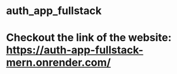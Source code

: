 # auth_app_fullstack

# Checkout the link of the website: https://auth-app-fullstack-mern.onrender.com/
